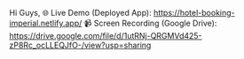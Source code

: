 Hi Guys,
🌐 Live Demo (Deployed App): https://hotel-booking-imperial.netlify.app/
📹 Screen Recording (Google Drive): https://drive.google.com/file/d/1utRNj-QRGMVd425-zP8Rc_ocLLEQJfO-/view?usp=sharing
